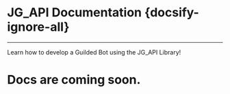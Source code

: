 # JG_API Documentation {docsify-ignore-all}
---
Learn how to develop a Guilded Bot using the JG_API Library!

<h1>Docs are coming soon.</h1>